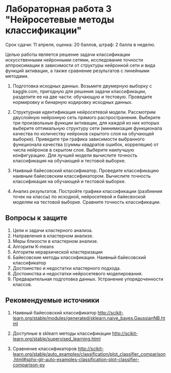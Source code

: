 # Лабораторная работа 3 "Нейросетевые методы классификации"

Срок сдачи: 11 апреля, оценка: 20 баллов, штраф: 2 балла в неделю.

Целью работы является решение задачи классификации искусственными нейронными сетями, исследование точности аппроксимации в зависимости от структуры нейронной сети и вида функций активации, а также сравнение результатов с линейными методами.

1. Подготовка исходных данных. Возьмите двумерную выборку с kaggle.com, пригодную для решения задачи классификации, разделите ее на две части: обучающую и тестовую. Проведите нормировку и бинарную кодировку исходных данных.

2. Структурная идентификация нейросетевой модели. Рассмотрим двуслойную нейронную сеть прямого распространения. Выберите три произвольные функции активации, для каждой из них которых выберите оптимальную структуру сети (минимизация функционала качества по количеству нейронов скрытого слоя на обучающей выборке). Приведите три графика зависимости выбранного функционала качества (суммы квадратов ошибок, корреляции) от числа нейронов в скрытом слое. Выберите наилучшую конфигурацию. Для лучшей модели вычислите точность классификация на обучающей и тестовой выборке.

3. Наивный байесовский классификатор. Проведите классификацию наивным байесовским классификатором.
Вычислите точность классификация на обучающей и тестовой выборке.

4. Анализ результатов. Постройте графики классификации (разбиения точек на классы) по исходной, нейросетевой и байесвоской моделям на тестовой выборке. Сравните точность классификации.


## Вопросы к защите

1. Цели и задачи кластерного анализа.
2. Направления в кластерном анализе.
3. Меры близости в кластерном анализе.
4. Алгоритм K-means
5. Алгоритм иерархической кластеризации
6. Байесовские методы классификации. Наивный байесовский классификатор
7. Достоинство и недостатки кластерного подхода.
8. Достоинства и недостатки нейросетевого моделирования.
9. Предварительная подготовка данных. Устранение упорядоченности классов.


## Рекомендуемые источники

1. Наивный байесовский классификатор
http://scikit-learn.org/stable/modules/generated/sklearn.naive_bayes.GaussianNB.html

2. Доступные в sklearn методы  классификации
http://scikit-learn.org/stable/supervised_learning.html

3. Сравнение классификаторов
http://scikit-learn.org/stable/auto_examples/classification/plot_classifier_comparison.html#sphx-glr-auto-examples-classification-plot-classifier-comparison-py